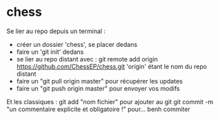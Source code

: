 chess
=====


Se lier au repo depuis un terminal :
- créer un dossier 'chess', se placer dedans
- faire un 'git init' dedans
- se lier au repo distant avec :
git remote add origin https://github.com/ChessEP/chess.git
'origin' étant le nom du repo distant
- faire un "git pull origin master" pour récupérer les updates
- faire un "git push origin master" pour envoyer vos modifs

Et les classiques :
git add "nom fichier" pour ajouter au git
git commit -m "un commentaire explicite et obligatoire !" pour... benh commiter
